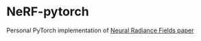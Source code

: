 # NeRF-pytorch

Personal PyTorch implementation of [Neural Radiance Fields paper]([https://link-url-here.org](https://arxiv.org/pdf/2003.08934.pdf)https://arxiv.org/pdf/2003.08934.pdf)

